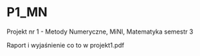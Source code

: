 # P1_MN
Projekt nr 1 - Metody Numeryczne, MiNI, Matematyka semestr 3

Raport i wyjaśnienie co to w projekt1.pdf
